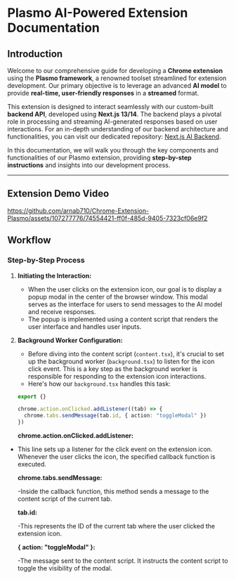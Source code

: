 # Plasmo AI-Powered Extension Documentation

## Introduction

Welcome to our comprehensive guide for developing a **Chrome extension** using the **Plasmo framework**, a renowned toolset streamlined for extension development. Our primary objective is to leverage an advanced **AI model** to provide **real-time, user-friendly responses** in a **streamed** format.

This extension is designed to interact seamlessly with our custom-built **backend API**, developed using **Next.js 13/14**. The backend plays a pivotal role in processing and streaming AI-generated responses based on user interactions. For an in-depth understanding of our backend architecture and functionalities, you can visit our dedicated repository: [Next.js AI Backend](https://github.com/arnab710/Next.js-AI-Backend).

In this documentation, we will walk you through the key components and functionalities of our Plasmo extension, providing **step-by-step instructions** and insights into our development process.

---

## Extension Demo Video

https://github.com/arnab710/Chrome-Extension-Plasmo/assets/107277776/74554421-ff0f-485d-9405-7323cf06e9f2

## Workflow

### Step-by-Step Process

1. **Initiating the Interaction:**

   - When the user clicks on the extension icon, our goal is to display a popup modal in the center of the browser window. This modal serves as the interface for users to send messages to the AI model and receive responses.
   - The popup is implemented using a content script that renders the user interface and handles user inputs.

2. **Background Worker Configuration:**

   - Before diving into the content script (`content.tsx`), it's crucial to set up the background worker (`background.tsx`) to listen for the icon click event. This is a key step as the background worker is responsible for responding to the extension icon interactions.
   - Here's how our `background.tsx` handles this task:

   ```typescript
   export {}

   chrome.action.onClicked.addListener((tab) => {
     chrome.tabs.sendMessage(tab.id, { action: "toggleModal" })
   })
   ```

   **chrome.action.onClicked.addListener:**

- This line sets up a listener for the click event on the extension icon. Whenever the user clicks the icon, the specified callback function is executed.

  **chrome.tabs.sendMessage:**

  -Inside the callback function, this method sends a message to the content script of the current tab.

  **tab.id:**

  -This represents the ID of the current tab where the user clicked the extension icon.

  **{ action: "toggleModal" }:**

  -The message sent to the content script. It instructs the content script to toggle the visibility of the modal.
